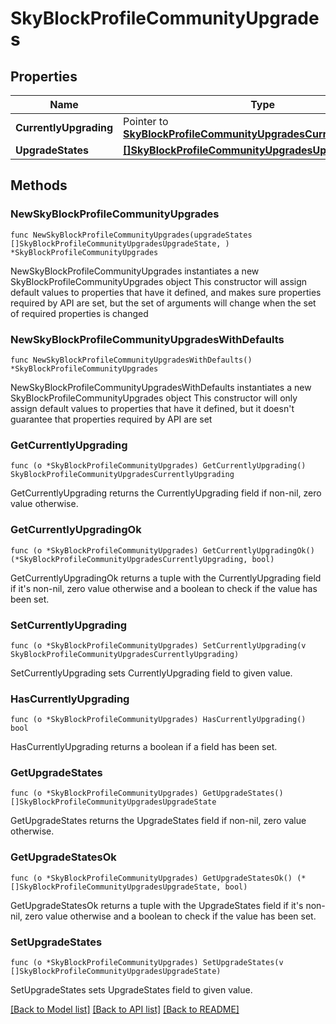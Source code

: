 # SkyBlockProfileCommunityUpgrades

## Properties

Name | Type | Description | Notes
------------ | ------------- | ------------- | -------------
**CurrentlyUpgrading** | Pointer to [**SkyBlockProfileCommunityUpgradesCurrentlyUpgrading**](SkyBlockProfileCommunityUpgradesCurrentlyUpgrading.md) |  | [optional] 
**UpgradeStates** | [**[]SkyBlockProfileCommunityUpgradesUpgradeState**](SkyBlockProfileCommunityUpgradesUpgradeState.md) |  | 

## Methods

### NewSkyBlockProfileCommunityUpgrades

`func NewSkyBlockProfileCommunityUpgrades(upgradeStates []SkyBlockProfileCommunityUpgradesUpgradeState, ) *SkyBlockProfileCommunityUpgrades`

NewSkyBlockProfileCommunityUpgrades instantiates a new SkyBlockProfileCommunityUpgrades object
This constructor will assign default values to properties that have it defined,
and makes sure properties required by API are set, but the set of arguments
will change when the set of required properties is changed

### NewSkyBlockProfileCommunityUpgradesWithDefaults

`func NewSkyBlockProfileCommunityUpgradesWithDefaults() *SkyBlockProfileCommunityUpgrades`

NewSkyBlockProfileCommunityUpgradesWithDefaults instantiates a new SkyBlockProfileCommunityUpgrades object
This constructor will only assign default values to properties that have it defined,
but it doesn't guarantee that properties required by API are set

### GetCurrentlyUpgrading

`func (o *SkyBlockProfileCommunityUpgrades) GetCurrentlyUpgrading() SkyBlockProfileCommunityUpgradesCurrentlyUpgrading`

GetCurrentlyUpgrading returns the CurrentlyUpgrading field if non-nil, zero value otherwise.

### GetCurrentlyUpgradingOk

`func (o *SkyBlockProfileCommunityUpgrades) GetCurrentlyUpgradingOk() (*SkyBlockProfileCommunityUpgradesCurrentlyUpgrading, bool)`

GetCurrentlyUpgradingOk returns a tuple with the CurrentlyUpgrading field if it's non-nil, zero value otherwise
and a boolean to check if the value has been set.

### SetCurrentlyUpgrading

`func (o *SkyBlockProfileCommunityUpgrades) SetCurrentlyUpgrading(v SkyBlockProfileCommunityUpgradesCurrentlyUpgrading)`

SetCurrentlyUpgrading sets CurrentlyUpgrading field to given value.

### HasCurrentlyUpgrading

`func (o *SkyBlockProfileCommunityUpgrades) HasCurrentlyUpgrading() bool`

HasCurrentlyUpgrading returns a boolean if a field has been set.

### GetUpgradeStates

`func (o *SkyBlockProfileCommunityUpgrades) GetUpgradeStates() []SkyBlockProfileCommunityUpgradesUpgradeState`

GetUpgradeStates returns the UpgradeStates field if non-nil, zero value otherwise.

### GetUpgradeStatesOk

`func (o *SkyBlockProfileCommunityUpgrades) GetUpgradeStatesOk() (*[]SkyBlockProfileCommunityUpgradesUpgradeState, bool)`

GetUpgradeStatesOk returns a tuple with the UpgradeStates field if it's non-nil, zero value otherwise
and a boolean to check if the value has been set.

### SetUpgradeStates

`func (o *SkyBlockProfileCommunityUpgrades) SetUpgradeStates(v []SkyBlockProfileCommunityUpgradesUpgradeState)`

SetUpgradeStates sets UpgradeStates field to given value.



[[Back to Model list]](../README.md#documentation-for-models) [[Back to API list]](../README.md#documentation-for-api-endpoints) [[Back to README]](../README.md)


